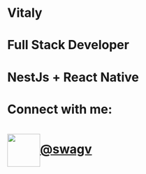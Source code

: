 # Vitaly

# Full Stack Developer
# NestJs + React Native

# Connect with me:

<!-- [![website](./img/linkedin-light.svg)](https://linkedin.com/in/)
[![website](./img/linkedin-dark.svg)](https://linkedin.com/in/)
&nbsp;&nbsp; -->
# <img src="https://1000logos.net/wp-content/uploads/2021/04/Telegram-logo.png" width="75px" align="center">[@swagv](https://t.me/swagv)
